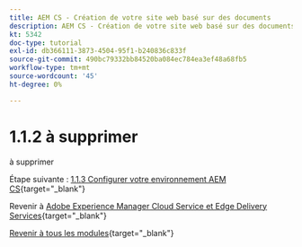 ```yaml
---
title: AEM CS - Création de votre site web basé sur des documents
description: AEM CS - Création de votre site web basé sur des documents
kt: 5342
doc-type: tutorial
exl-id: db366111-3873-4504-95f1-b240836c833f
source-git-commit: 490bc79332bb84520ba084ec784ea3ef48a68fb5
workflow-type: tm+mt
source-wordcount: '45'
ht-degree: 0%

---
```


# 1.1.2 à supprimer

à supprimer

Étape suivante : [1.1.3 Configurer votre environnement AEM CS](./ex3.md){target="_blank"}

Revenir à [Adobe Experience Manager Cloud Service et Edge Delivery Services](./aemcs.md){target="_blank"}

[Revenir à tous les modules](./../../../overview.md){target="_blank"}
